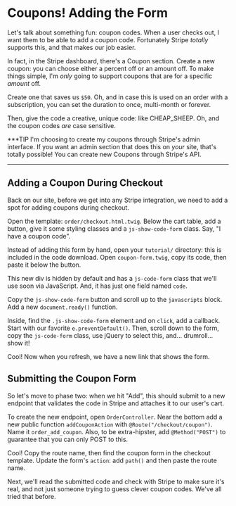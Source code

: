 # Coupons! Adding the Form

Let's talk about something fun: coupon codes. When a user checks out, I want them
to be able to add a coupon code. Fortunately Stripe *totally* supports this, and
that makes our job easier.

In fact, in the Stripe dashboard, there's a Coupon section. Create a new coupon:
you can choose either a percent off or an amount off. To make things simple, I'm
*only* going to support coupons that are for a specific *amount* off.

Create one that saves us `$50`. Oh, and in case this is used on an order with a
subscription, you can set the duration to once, multi-month or forever.

Then, give the code a creative, unique code: like CHEAP_SHEEP. Oh, and the coupon
codes *are* case sensitive.

***TIP
I'm choosing to create my coupons through Stripe's admin interface. If you want
an admin section that does this on *your* site, that's totally possible! You can
create new Coupons through Stripe's API.
***

## Adding a Coupon During Checkout

Back on our site, before we get into any Stripe integration, we need to add a spot
for adding coupons during checkout.

Open the template: `order/checkout.html.twig`. Below the cart table, add a button,
give it some styling classes and a `js-show-code-form` class. Say, "I have a coupon code".

Instead of adding this form by hand, open your `tutorial/` directory: this is
included in the code download. Open `coupon-form.twig`, copy its code, then paste
it below the button.

This new div is hidden by default and has a `js-code-form` class that we'll use soon
via JavaScript. And, it has just one field named `code`. 

Copy the `js-show-code-form` button and scroll up to the `javascripts` block. Add
a new `document.ready()` function.

Inside, find the `.js-show-code-form` element and on `click`, add a callback. Start
with our favorite `e.preventDefault()`. Then, scroll down to the form, copy the
`js-code-form` class, use jQuery to select this, and... drumroll... show it!

Cool! Now when you refresh, we have a new link that shows the form. 

## Submitting the Coupon Form

So let's move to phase two: when we hit "Add", this should submit to a new endpoint
that validates the code in Stripe and attaches it to our user's cart.

To create the new endpoint, open `OrderController`. Near the bottom add a new public
function `addCouponAction` with `@Route("/checkout/coupon")`. Name it `order_add_coupon`.
Also, to be extra-hipster, add `@Method("POST")` to guarantee that you can only
POST to this.

Cool! Copy the route name, then find the coupon form in the checkout template. Update
the form's `action`: add `path()` and then paste the route name.

Next, we'll read the submitted code and check with Stripe to make sure it's real,
and not just someone trying to guess clever coupon codes. We've all tried that before.
